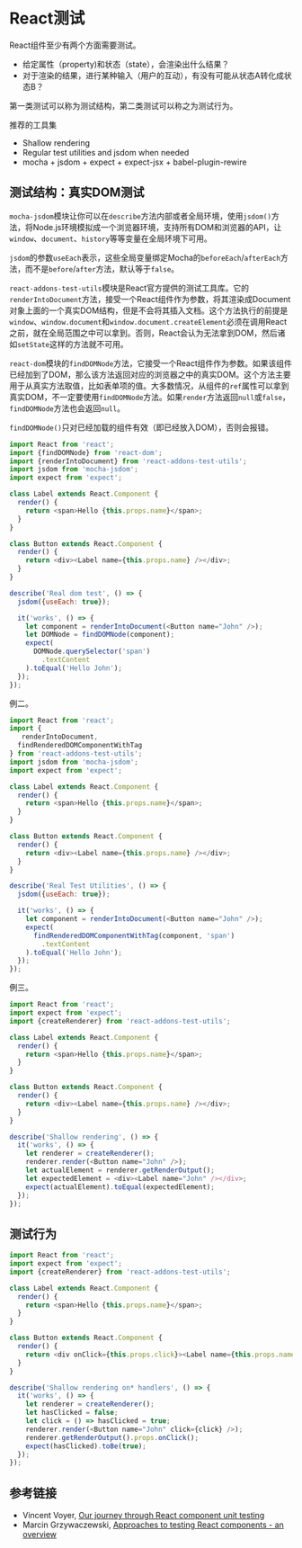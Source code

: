 # React测试

React组件至少有两个方面需要测试。

- 给定属性（property)和状态（state），会渲染出什么结果？
- 对于渲染的结果，进行某种输入（用户的互动），有没有可能从状态A转化成状态B？

第一类测试可以称为测试结构，第二类测试可以称之为测试行为。

推荐的工具集

- Shallow rendering
- Regular test utilities and jsdom when needed
- mocha + jsdom + expect + expect-jsx + babel-plugin-rewire

## 测试结构：真实DOM测试

`mocha-jsdom`模块让你可以在`describe`方法内部或者全局环境，使用`jsdom()`方法，将Node.js环境模拟成一个浏览器环境，支持所有DOM和浏览器的API，让`window`、`document`、`history`等等变量在全局环境下可用。

`jsdom`的参数`useEach`表示，这些全局变量绑定Mocha的`beforeEach`/`afterEach`方法，而不是`before`/`after`方法，默认等于`false`。

`react-addons-test-utils`模块是React官方提供的测试工具库。它的`renderIntoDocument`方法，接受一个React组件作为参数，将其渲染成Document对象上面的一个真实DOM结构，但是不会将其插入文档。这个方法执行的前提是`window`、`window.document`和`window.document.createElement`必须在调用React之前，就在全局范围之中可以拿到。否则，React会认为无法拿到DOM，然后诸如`setState`这样的方法就不可用。

`react-dom`模块的`findDOMNode`方法，它接受一个React组件作为参数。如果该组件已经加到了DOM，那么该方法返回对应的浏览器之中的真实DOM。这个方法主要用于从真实方法取值，比如表单项的值。大多数情况，从组件的`ref`属性可以拿到真实DOM，不一定要使用`findDOMNode`方法。如果`render`方法返回`null`或`false`，`findDOMNode`方法也会返回`null`。

`findDOMNode()`只对已经加载的组件有效（即已经放入DOM），否则会报错。

```javascript
import React from 'react';
import {findDOMNode} from 'react-dom';
import {renderIntoDocument} from 'react-addons-test-utils';
import jsdom from 'mocha-jsdom';
import expect from 'expect';

class Label extends React.Component {
  render() {
    return <span>Hello {this.props.name}</span>;
  }
}

class Button extends React.Component {
  render() {
    return <div><Label name={this.props.name} /></div>;
  }
}

describe('Real dom test', () => {
  jsdom({useEach: true});

  it('works', () => {
    let component = renderIntoDocument(<Button name="John" />);
    let DOMNode = findDOMNode(component);
    expect(
      DOMNode.querySelector('span')
        .textContent
    ).toEqual('Hello John');
  });
});
```

例二。

```javascript
import React from 'react';
import {
   renderIntoDocument,
  findRenderedDOMComponentWithTag
} from 'react-addons-test-utils';
import jsdom from 'mocha-jsdom';
import expect from 'expect';

class Label extends React.Component {
  render() {
    return <span>Hello {this.props.name}</span>;
  }
}

class Button extends React.Component {
  render() {
    return <div><Label name={this.props.name} /></div>;
  }
}

describe('Real Test Utilities', () => {
  jsdom({useEach: true});

  it('works', () => {
    let component = renderIntoDocument(<Button name="John" />);
    expect(
      findRenderedDOMComponentWithTag(component, 'span')
        .textContent
    ).toEqual('Hello John');
  });
});
```

例三。

```javascript
import React from 'react';
import expect from 'expect';
import {createRenderer} from 'react-addons-test-utils';

class Label extends React.Component {
  render() {
    return <span>Hello {this.props.name}</span>;
  }
}

class Button extends React.Component {
  render() {
    return <div><Label name={this.props.name} /></div>;
  }
}

describe('Shallow rendering', () => {
  it('works', () => {
    let renderer = createRenderer();
    renderer.render(<Button name="John" />);
    let actualElement = renderer.getRenderOutput();
    let expectedElement = <div><Label name="John" /></div>;
    expect(actualElement).toEqual(expectedElement);
  });
});
```

## 测试行为

```javascript
import React from 'react';
import expect from 'expect';
import {createRenderer} from 'react-addons-test-utils';

class Label extends React.Component {
  render() {
    return <span>Hello {this.props.name}</span>;
  }
}

class Button extends React.Component {
  render() {
    return <div onClick={this.props.click}><Label name={this.props.name} /></div>;
  }
}

describe('Shallow rendering on* handlers', () => {
  it('works', () => {
    let renderer = createRenderer();
    let hasClicked = false;
    let click = () => hasClicked = true;
    renderer.render(<Button name="John" click={click} />);
    renderer.getRenderOutput().props.onClick();
    expect(hasClicked).toBe(true);
  });
});
```

## 参考链接

- Vincent Voyer, [Our journey through React component unit testing](http://slides.com/vvo/react-component-unit-testing/)
- Marcin Grzywaczewski, [Approaches to testing React components - an overview](http://reactkungfu.com/2015/07/approaches-to-testing-react-components-an-overview/)

